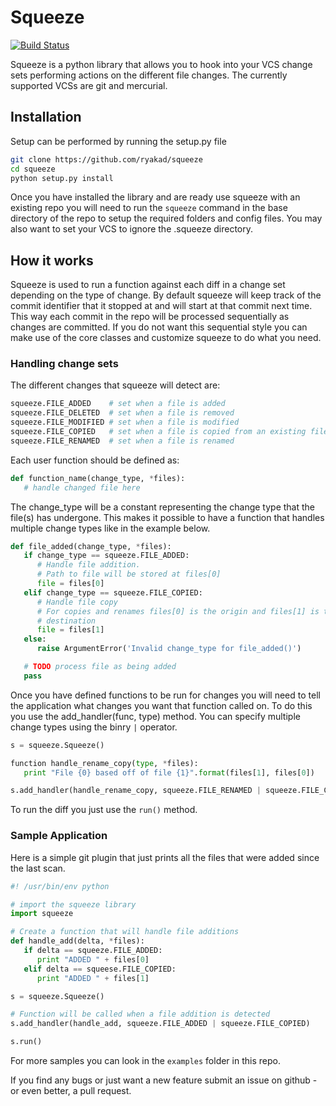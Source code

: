 Squeeze
=======

[![Build Status](https://secure.travis-ci.org/ryakad/squeeze.png)](http://travis-ci.org/ryakad/squeeze)

Squeeze is a python library that allows you to hook into your VCS change sets
performing actions on the different file changes. The currently supported
VCSs are git and mercurial.


Installation
------------

Setup can be performed by running the setup.py file

```sh
git clone https://github.com/ryakad/squeeze
cd squeeze
python setup.py install
```

Once you have installed the library and are ready use squeeze with an
existing repo you will need to run the `squeeze` command in the base
directory of the repo to setup the required folders and config files. You
may also want to set your VCS to ignore the .squeeze directory.


How it works
------------

Squeeze is used to run a function against each diff in a change set depending
on the type of change. By default squeeze will keep track of the commit
identifier that it stopped at and will start at that commit next time. This
way each commit in the repo will be processed sequentially as changes are
committed. If you do not want this sequential style you can make use of the
core classes and customize squeeze to do what you need.


### Handling change sets

The different changes that squeeze will detect are:

```python
squeeze.FILE_ADDED    # set when a file is added
squeeze.FILE_DELETED  # set when a file is removed
squeeze.FILE_MODIFIED # set when a file is modified
squeeze.FILE_COPIED   # set when a file is copied from an existing file
squeeze.FILE_RENAMED  # set when a file is renamed
```

Each user function should be defined as:

```python
def function_name(change_type, *files):
   # handle changed file here
```

The change_type will be a constant representing the change type that the
file(s) has undergone. This makes it possible to have a function that
handles multiple change types like in the example below.

```python
def file_added(change_type, *files):
   if change_type == squeeze.FILE_ADDED:
      # Handle file addition.
      # Path to file will be stored at files[0]
      file = files[0]
   elif change_type == squeeze.FILE_COPIED:
      # Handle file copy
      # For copies and renames files[0] is the origin and files[1] is the
      # destination
      file = files[1]
   else:
      raise ArgumentError('Invalid change_type for file_added()')

   # TODO process file as being added
   pass
```

Once you have defined functions to be run for changes you will need to tell
the application what changes you want that function called on. To do this
you use the add_handler(func, type) method. You can specify multiple change types using the binry `|` operator.

```python
s = squeeze.Squeeze()

function handle_rename_copy(type, *files):
   print "File {0} based off of file {1}".format(files[1], files[0])

s.add_handler(handle_rename_copy, squeeze.FILE_RENAMED | squeeze.FILE_COPIED)
```

To run the diff you just use the `run()` method.


### Sample Application

Here is a simple git plugin that just prints all the files that were added
since the last scan.

```python
#! /usr/bin/env python

# import the squeeze library
import squeeze

# Create a function that will handle file additions
def handle_add(delta, *files):
   if delta == squeeze.FILE_ADDED:
      print "ADDED " + files[0]
   elif delta == squeese.FILE_COPIED:
      print "ADDED " + files[1]

s = squeeze.Squeeze()

# Function will be called when a file addition is detected
s.add_handler(handle_add, squeeze.FILE_ADDED | squeeze.FILE_COPIED)

s.run()

```

For more samples you can look in the `examples` folder in this repo.

If you find any bugs or just want a new feature submit an issue on github -
or even better, a pull request.
